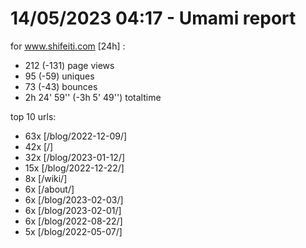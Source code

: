 # 14/05/2023 04:17 - Umami report
for www.shifeiti.com [24h] :

 - 212 (-131) page views
 - 95 (-59) uniques
 - 73 (-43) bounces
 - 2h 24' 59'' (-3h 5' 49'') totaltime


top 10 urls:
 - 63x [/blog/2022-12-09/]
 - 42x [/]
 - 32x [/blog/2023-01-12/]
 - 15x [/blog/2022-12-22/]
 - 8x [/wiki/]
 - 6x [/about/]
 - 6x [/blog/2023-02-03/]
 - 6x [/blog/2023-02-01/]
 - 6x [/blog/2022-08-22/]
 - 5x [/blog/2022-05-07/]


